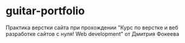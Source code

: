 # guitar-portfolio
Практика верстки сайта при прохождении "Курс по верстке и веб разработке сайтов с нуля! Web development" от Дмитрия Фокеева

